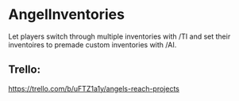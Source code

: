 # AngelInventories
Let players switch through multiple inventories with /TI and set their inventoires to premade custom inventories with /AI.

## Trello:
https://trello.com/b/uFTZ1a1y/angels-reach-projects
